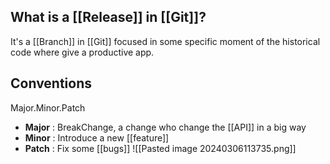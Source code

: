 ## What is a [[Release]] in [[Git]]?

It's a [[Branch]] in [[Git]] focused in some specific moment of the historical code where give a productive app.

## Conventions

Major.Minor.Patch

- **Major** : BreakChange, a change who change the [[API]] in a big way
- **Minor** : Introduce a new [[feature]] 
- **Patch** : Fix some [[bugs]]
![[Pasted image 20240306113735.png]]
